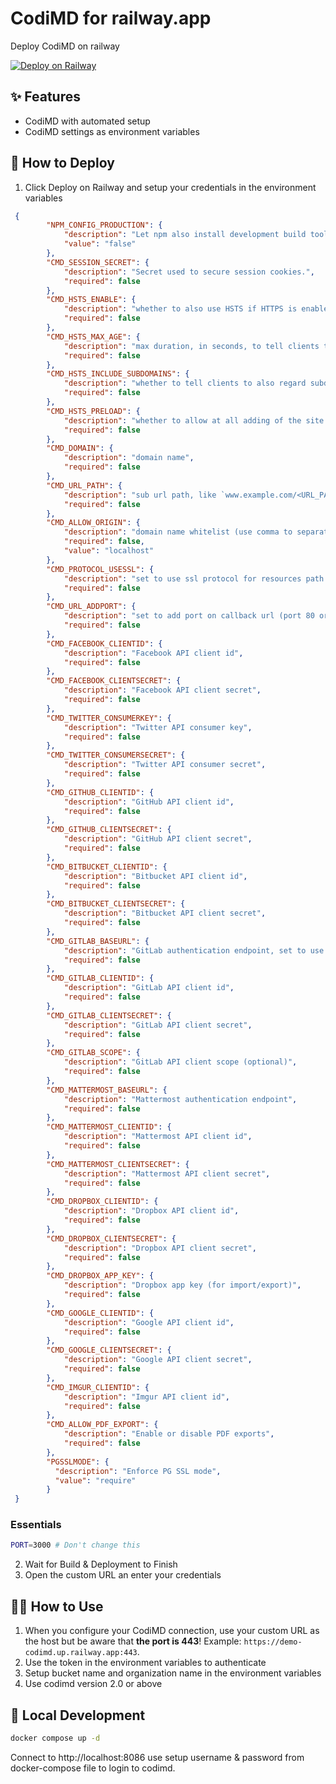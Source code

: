 # CodiMD for railway.app

Deploy CodiMD on railway

[![Deploy on Railway](https://railway.app/button.svg)](https://railway.app/template/fwbafn?referralCode=2_sIT9)

## ✨ Features

* CodiMD with automated setup
* CodiMD settings as environment variables

## 🐍 How to Deploy

1. Click Deploy on Railway and setup your credentials in the environment variables

```json
 {
        "NPM_CONFIG_PRODUCTION": {
            "description": "Let npm also install development build tool",
            "value": "false"
        },
        "CMD_SESSION_SECRET": {
            "description": "Secret used to secure session cookies.",
            "required": false
        },
        "CMD_HSTS_ENABLE": {
            "description": "whether to also use HSTS if HTTPS is enabled",
            "required": false
        },
        "CMD_HSTS_MAX_AGE": {
            "description": "max duration, in seconds, to tell clients to keep HSTS status",
            "required": false
        },
        "CMD_HSTS_INCLUDE_SUBDOMAINS": {
            "description": "whether to tell clients to also regard subdomains as HSTS hosts",
            "required": false
        },
        "CMD_HSTS_PRELOAD": {
            "description": "whether to allow at all adding of the site to HSTS preloads (e.g. in browsers)",
            "required": false
        },
        "CMD_DOMAIN": {
            "description": "domain name",
            "required": false
        },
        "CMD_URL_PATH": {
            "description": "sub url path, like `www.example.com/<URL_PATH>`",
            "required": false
        },
        "CMD_ALLOW_ORIGIN": {
            "description": "domain name whitelist (use comma to separate)",
            "required": false,
            "value": "localhost"
        },
        "CMD_PROTOCOL_USESSL": {
            "description": "set to use ssl protocol for resources path (only applied when domain is set)",
            "required": false
        },
        "CMD_URL_ADDPORT": {
            "description": "set to add port on callback url (port 80 or 443 won't applied) (only applied when domain is set)",
            "required": false
        },
        "CMD_FACEBOOK_CLIENTID": {
            "description": "Facebook API client id",
            "required": false
        },
        "CMD_FACEBOOK_CLIENTSECRET": {
            "description": "Facebook API client secret",
            "required": false
        },
        "CMD_TWITTER_CONSUMERKEY": {
            "description": "Twitter API consumer key",
            "required": false
        },
        "CMD_TWITTER_CONSUMERSECRET": {
            "description": "Twitter API consumer secret",
            "required": false
        },
        "CMD_GITHUB_CLIENTID": {
            "description": "GitHub API client id",
            "required": false
        },
        "CMD_GITHUB_CLIENTSECRET": {
            "description": "GitHub API client secret",
            "required": false
        },
        "CMD_BITBUCKET_CLIENTID": {
            "description": "Bitbucket API client id",
            "required": false
        },
        "CMD_BITBUCKET_CLIENTSECRET": {
            "description": "Bitbucket API client secret",
            "required": false
        },
        "CMD_GITLAB_BASEURL": {
            "description": "GitLab authentication endpoint, set to use other endpoint than GitLab.com (optional)",
            "required": false
        },
        "CMD_GITLAB_CLIENTID": {
            "description": "GitLab API client id",
            "required": false
        },
        "CMD_GITLAB_CLIENTSECRET": {
            "description": "GitLab API client secret",
            "required": false
        },
        "CMD_GITLAB_SCOPE": {
            "description": "GitLab API client scope (optional)",
            "required": false
        },
        "CMD_MATTERMOST_BASEURL": {
            "description": "Mattermost authentication endpoint",
            "required": false
        },
        "CMD_MATTERMOST_CLIENTID": {
            "description": "Mattermost API client id",
            "required": false
        },
        "CMD_MATTERMOST_CLIENTSECRET": {
            "description": "Mattermost API client secret",
            "required": false
        },
        "CMD_DROPBOX_CLIENTID": {
            "description": "Dropbox API client id",
            "required": false
        },
        "CMD_DROPBOX_CLIENTSECRET": {
            "description": "Dropbox API client secret",
            "required": false
        },
        "CMD_DROPBOX_APP_KEY": {
            "description": "Dropbox app key (for import/export)",
            "required": false
        },
        "CMD_GOOGLE_CLIENTID": {
            "description": "Google API client id",
            "required": false
        },
        "CMD_GOOGLE_CLIENTSECRET": {
            "description": "Google API client secret",
            "required": false
        },
        "CMD_IMGUR_CLIENTID": {
            "description": "Imgur API client id",
            "required": false
        },
        "CMD_ALLOW_PDF_EXPORT": {
            "description": "Enable or disable PDF exports",
            "required": false
        },
        "PGSSLMODE": {
          "description": "Enforce PG SSL mode",
          "value": "require"
        }
 }
 ```

### Essentials

 

```bash
PORT=3000 # Don't change this
```

2. Wait for Build & Deployment to Finish
3. Open the custom URL an enter your credentials

## 👩‍💻 How to Use

1. When you configure your CodiMD connection, use your custom URL as the host but be aware that **the port is 443**! Example: `https://demo-codimd.up.railway.app:443`.
2. Use the token in the environment variables to authenticate
3. Setup bucket name and organization name in the environment variables
4. Use codimd version 2.0 or above

## 🐳  Local Development

```bash
docker compose up -d
```

Connect to http://localhost:8086 use setup username & password from docker-compose file to login to codimd.
